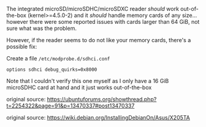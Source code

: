 The integrated microSD/microSDHC/microSDXC reader *should* work out-of-the-box (kernel>=4.5.0-2) and it *should* handle memory cards of any size... however there were some reported issues with cards larger than 64 GiB, not sure what was the problem.

However, if the reader seems to do not like your memory cards, there's a possible fix:

Create a file `/etc/modprobe.d/sdhci.conf`

```
options sdhci debug_quirks=0x8000
```

Note that I couldn't verify this one myself as I only have a 16 GiB microSDHC card at hand and it just works out-of-the-box

original source: https://ubuntuforums.org/showthread.php?t=2254322&page=91&p=13470337#post13470337

original source: https://wiki.debian.org/InstallingDebianOn/Asus/X205TA

